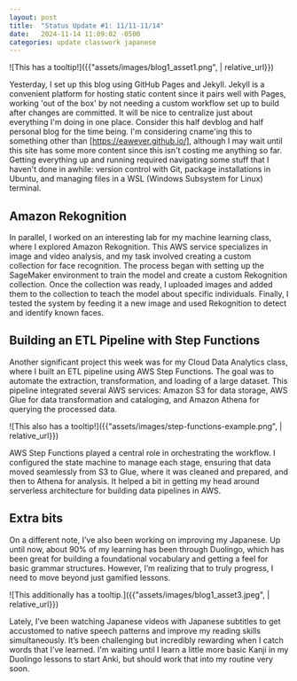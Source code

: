 ```yaml
---
layout: post
title:  "Status Update #1: 11/11-11/14"
date:   2024-11-14 11:09:02 -0500
categories: update classwork japanese
---
```


![This has a tooltip!]({{"assets/images/blog1_asset1.png", | relative_url}})

Yesterday, I set up this blog using GitHub Pages and Jekyll. Jekyll is a convenient platform for hosting static content since it pairs well with Pages, working 'out of the box' by not needing a custom workflow set up to build after changes are committed. It will be nice to centralize just about everything I'm doing in one place. Consider this half devblog and half personal blog for the time being. I'm considering cname'ing this to something other than [https://eawever.github.io/], although I may wait until this site has some more content since this isn't costing me anything so far. Getting everything up and running required navigating some stuff that I haven't done in awhile: version control with Git, package installations in Ubuntu, and managing files in a WSL (Windows Subsystem for Linux) terminal.

<h2>Amazon Rekognition</h2>

In parallel, I worked on an interesting lab for my machine learning class, where I explored Amazon Rekognition. This AWS service specializes in image and video analysis, and my task involved creating a custom collection for face recognition. The process began with setting up the SageMaker environment to train the model and create a custom Rekognition collection. Once the collection was ready, I uploaded images and added them to the collection to teach the model about specific individuals. Finally, I tested the system by feeding it a new image and used Rekognition to detect and identify known faces. 

<h2>Building an ETL Pipeline with Step Functions</h2>

Another significant project this week was for my Cloud Data Analytics class, where I built an ETL pipeline using AWS Step Functions. The goal was to automate the extraction, transformation, and loading of a large dataset. This pipeline integrated several AWS services: Amazon S3 for data storage, AWS Glue for data transformation and cataloging, and Amazon Athena for querying the processed data.

![This also has a tooltip!]({{"assets/images/step-functions-example.png", | relative_url}})

AWS Step Functions played a central role in orchestrating the workflow. I configured the state machine to manage each stage, ensuring that data moved seamlessly from S3 to Glue, where it was cleaned and prepared, and then to Athena for analysis. It helped a bit in getting my head around serverless architecture for building data pipelines in AWS.

<h2>Extra bits</h2>

On a different note, I’ve also been working on improving my Japanese. Up until now, about 90% of my learning has been through Duolingo, which has been great for building a foundational vocabulary and getting a feel for basic grammar structures. However, I’m realizing that to truly progress, I need to move beyond just gamified lessons. 

![This additionally has a tooltip.]({{"assets/images/blog1_asset3.jpeg", | relative_url}})

Lately, I’ve been watching Japanese videos with Japanese subtitles to get accustomed to native speech patterns and improve my reading skills simultaneously. It’s been challenging but incredibly rewarding when I catch words that I’ve learned. I'm waiting until I learn a little more basic Kanji in my Duolingo lessons to start Anki, but should work that into my routine very soon.
